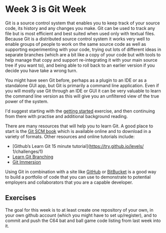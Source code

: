 # Week 3 is Git Week

Git is a source control system that enables you to keep track of your source code, its history and any changes you make. Git can be used to track any file but is most efficient and best suited when used only with textual files. Because Git is a distributed source control system it works very well to enable groups of people to work on the same source code as well as supporting experimenting with your code, trying out lots of different ideas in separate branches (which are a bit like a copy of your code but with tools to help manage that copy and support re-integrating it with your main source tree if you want to), and being able to roll back to an earlier version if you decide you have take a wrong turn.

You might have seen Git before, perhaps as a plugin to an IDE or as a standalone GUI app, but Git is primarily a command line application. Even if you will mostly use Git through an IDE or GUI it can be very valuable to learn the command line version as this will give you an unfiltered view of the true power of the system.

I'd suggest starting with the [getting started](getting.started.pdf) exercise, and then continuing from there with practise and additional background reading.

There are many resources that will help you to learn Git. A good place to start is the [Git SCM book](https://git-scm.com/book/en/v2) which is available online and to download in a variety of formats. Other resources and online tutorials include:

+ [Github’s Learn Git 15 minute tutorial](https://try.github.io/levels/ 1/challenges/1)
+ [Learn Git Branching](http://pcottle.github.io/learnGitBranching/)
+ [Git Immersion](http://gitimmersion.com/lab_01.html)

Using Git in combination with a site like [GitHub](https://github.com/) or [BitBucket](https://bitbucket.org/) is a good way to build a portfolio of code that you can use to demonstrate to potential employers and collaborators that you are a capable developer.


## Exercises

The goal for this week is to at least create one repository of your own, in your own github account (which you might have to set up/register), and to commit and push the C64 bat and ball game code listing from last week into it.
